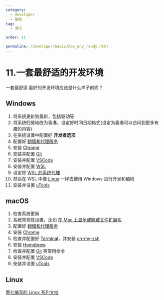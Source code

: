 ```yaml
---
category:
  - developer
  - 基础
tag:
  - 演示

order: 11

permalink: /developer/basic/dev_env_ready.html
---
```


# 11.一套最舒适的开发环境

一套最舒适 最好的开发环境应该是什么样子的呢？

## Windows

1. 将系统更新到最新，包括驱动等
2. 将系统归属地改为香港，设定好时间日期格式(设定为香港可以访问到更多有趣的内容)
3. 在系统设置中配置好 **开发者选项**
4. 配置好 [翻墙和代理服务](/tutorial/proxy_wall_ready.html)
5. 安装 [Chrome](https://www.google.com/chrome/)
6. 安装并配置 [Git](/tools/git/)
7. 安装并配置 [VSCode](/tools/vscode/)
8. 安装并配置 [WSL](/tutorial/wsl_ready.html)
9. 设定好 [WSL 的系统代理](/tutorial/wsl_proxy.html)
10. 然后在 WSL 中像 [Linux](/developer/linux/) 一样去使用 Windows 进行开发和编码
11. 安装并设置 [uTools](/tools/uTools.html)

## macOS

1. 检查系统更新
2. 系统常规性设置，比如 [在 Mac 上显示或隐藏文件扩展名](https://support.apple.com/zh-cn/guide/mac-help/mchlp2304/mac)
3. 配置好 [翻墙和代理服务](/tutorial/proxy_wall_ready.html)
4. 安装 [Chrome](https://www.google.com/chrome/)
5. 检查并配置好 [Terminal](https://support.apple.com/zh-cn/guide/terminal/welcome/mac)，并安装 [oh-my-zsh ](https://sysin.org/blog/macos-zsh/)
6. 安装 [Homebrew](https://brew.sh/)
7. 检查并配置 [Git](/tools/git/) 等常用命令
8. 安装并配置 [VSCode](/tools/vscode/)
9. 安装并设置 [uTools](/tools/uTools.html)

## Linux

[墨七编写的 Linux 系列文档](/developer/linux/)
